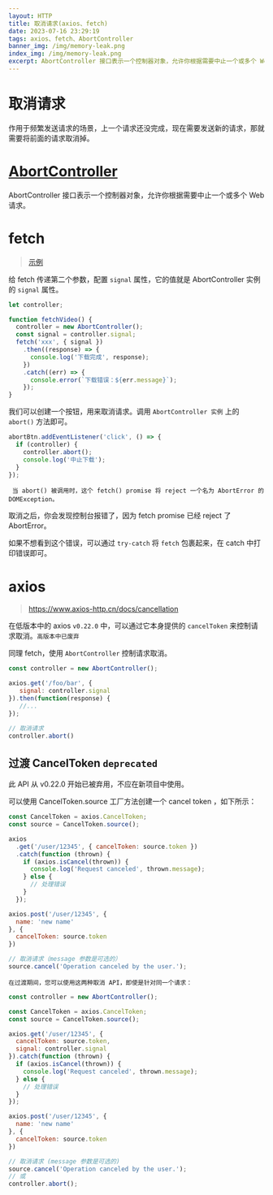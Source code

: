 ```yaml
---
layout: HTTP
title: 取消请求(axios、fetch)
date: 2023-07-16 23:29:19
tags: axios、fetch、AbortController
banner_img: /img/memory-leak.png
index_img: /img/memory-leak.png
excerpt: AbortController 接口表示一个控制器对象，允许你根据需要中止一个或多个 Web 请求。
---
```


# 取消请求

作用于频繁发送请求的场景，上一个请求还没完成，现在需要发送新的请求，那就需要将前面的请求取消掉。

# [AbortController](https://developer.mozilla.org/zh-CN/docs/Web/API/AbortController)

AbortController 接口表示一个控制器对象，允许你根据需要中止一个或多个 Web 请求。


# fetch

> [示例](https://mdn.github.io/dom-examples/abort-api/)

给 fetch 传递第二个参数，配置 `signal` 属性，它的值就是 AbortController 实例的 `signal` 属性。

```js
let controller;

function fetchVideo() {
  controller = new AbortController();
  const signal = controller.signal;
  fetch('xxx', { signal })
    .then((response) => {
      console.log('下载完成', response);
    })
    .catch((err) => {
      console.error(`下载错误：${err.message}`);
    });
}
```

我们可以创建一个按钮，用来取消请求。调用 `AbortController 实例` 上的 `abort()` 方法即可。

```js
abortBtn.addEventListener('click', () => {
  if (controller) {
    controller.abort();
    console.log('中止下载');
  }
});
```

` 当 abort() 被调用时，这个 fetch() promise 将 reject 一个名为 AbortError 的 DOMException。`

取消之后，你会发现控制台报错了，因为 fetch promise 已经 reject 了 AbortError。

如果不想看到这个错误，可以通过 `try-catch` 将 `fetch` 包裹起来，在 catch 中打印错误即可。

# axios

> https://www.axios-http.cn/docs/cancellation

在低版本中的 axios `v0.22.0` 中，可以通过它本身提供的 `cancelToken` 来控制请求取消。`高版本中已废弃`

同理 fetch，使用 `AbortController` 控制请求取消。

```js
const controller = new AbortController();

axios.get('/foo/bar', {
   signal: controller.signal
}).then(function(response) {
   //...
});

// 取消请求
controller.abort()
```

## 过渡 CancelToken `deprecated`

此 API 从 v0.22.0 开始已被弃用，不应在新项目中使用。

可以使用 CancelToken.source 工厂方法创建一个 cancel token ，如下所示：

```js
const CancelToken = axios.CancelToken;
const source = CancelToken.source();

axios
  .get('/user/12345', { cancelToken: source.token })
  .catch(function (thrown) {
    if (axios.isCancel(thrown)) {
      console.log('Request canceled', thrown.message);
    } else {
      // 处理错误
    }
  });

axios.post('/user/12345', {
  name: 'new name'
}, {
  cancelToken: source.token
})

// 取消请求（message 参数是可选的）
source.cancel('Operation canceled by the user.');
```

`在过渡期间，您可以使用这两种取消 API，即使是针对同一个请求：`

```js
const controller = new AbortController();

const CancelToken = axios.CancelToken;
const source = CancelToken.source();

axios.get('/user/12345', {
  cancelToken: source.token,
  signal: controller.signal
}).catch(function (thrown) {
  if (axios.isCancel(thrown)) {
    console.log('Request canceled', thrown.message);
  } else {
    // 处理错误
  }
});

axios.post('/user/12345', {
  name: 'new name'
}, {
  cancelToken: source.token
})

// 取消请求 (message 参数是可选的)
source.cancel('Operation canceled by the user.');
// 或
controller.abort();
```



